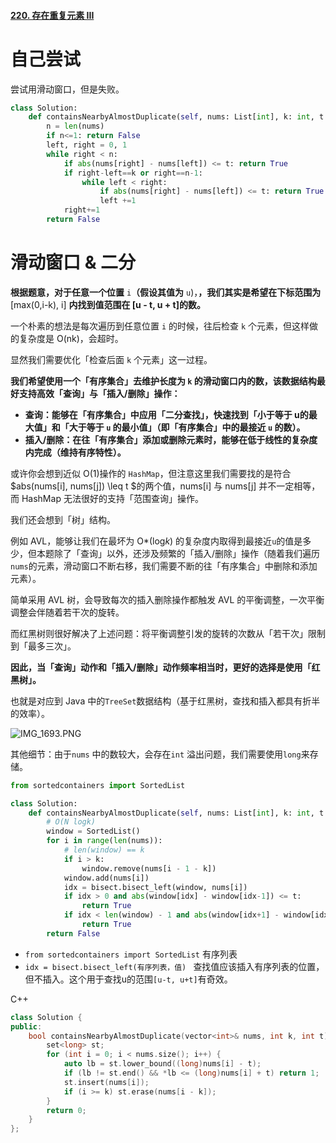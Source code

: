 #### [220. 存在重复元素 III](https://leetcode-cn.com/problems/contains-duplicate-iii/)





# 自己尝试

尝试用滑动窗口，但是失败。

```python
class Solution:
    def containsNearbyAlmostDuplicate(self, nums: List[int], k: int, t: int) -> bool:
        n = len(nums)
        if n<=1: return False
        left, right = 0, 1
        while right < n:
            if abs(nums[right] - nums[left]) <= t: return True
            if right-left==k or right==n-1:
                while left < right:
                    if abs(nums[right] - nums[left]) <= t: return True
                    left +=1  
            right+=1
        return False
```





# 滑动窗口 & 二分

**根据题意，对于任意一个位置** `i`**（假设其值为** `u`)，**，我们其实是希望在下标范围为**   [max(0,i-k), i] **内找到值范围在 [u - t, u + t]的数。**

一个朴素的想法是每次遍历到任意位置 `i` 的时候，往后检查 `k` 个元素，但这样做的复杂度是 O(nk)，会超时。

显然我们需要优化「检查后面 `k` 个元素」这一过程。

**我们希望使用一个「有序集合」去维护长度为 `k` 的滑动窗口内的数，该数据结构最好支持高效「查询」与「插入/删除」操作：**

- **查询：能够在「有序集合」中应用「二分查找」，快速找到「小于等于 u的最大值」和「大于等于 `u` 的最小值」（即「有序集合」中的最接近 `u` 的数）。**
- **插入/删除：在往「有序集合」添加或删除元素时，能够在低于线性的复杂度内完成（维持有序特性）。**

或许你会想到近似 O(1)操作的 `HashMap`，但注意这里我们需要找的是符合 $abs(nums[i], nums[j]) \leq t $的两个值，nums[i] 与 nums[j] 并不一定相等，而 HashMap 无法很好的支持「范围查询」操作。

我们还会想到「树」结构。

例如 AVL，能够让我们在最坏为 O*(log*k*) 的复杂度内取得到最接近`u`的值是多少，但本题除了「查询」以外，还涉及频繁的「插入/删除」操作（随着我们遍历`nums`的元素，滑动窗口不断右移，我们需要不断的往「有序集合」中删除和添加元素）。

简单采用 AVL 树，会导致每次的插入删除操作都触发 AVL 的平衡调整，一次平衡调整会伴随着若干次的旋转。

而红黑树则很好解决了上述问题：将平衡调整引发的旋转的次数从「若干次」限制到「最多三次」。

**因此，当「查询」动作和「插入/删除」动作频率相当时，更好的选择是使用「红黑树」。**

也就是对应到 Java 中的`TreeSet`数据结构（基于红黑树，查找和插入都具有折半的效率）。

![IMG_1693.PNG](https://pic.leetcode-cn.com/1618627911-oWYBGq-IMG_1693.PNG)

其他细节：由于`nums` 中的数较大，会存在`int` 溢出问题，我们需要使用`long`来存储。

```python
from sortedcontainers import SortedList

class Solution:
    def containsNearbyAlmostDuplicate(self, nums: List[int], k: int, t: int) -> bool:
        # O(N logk)
        window = SortedList()
        for i in range(len(nums)):
            # len(window) == k
            if i > k:
                window.remove(nums[i - 1 - k])
            window.add(nums[i])
            idx = bisect.bisect_left(window, nums[i])
            if idx > 0 and abs(window[idx] - window[idx-1]) <= t:
                return True
            if idx < len(window) - 1 and abs(window[idx+1] - window[idx]) <= t:
                return True
        return False
```

- `from sortedcontainers import SortedList`     有序列表
- `idx = bisect.bisect_left(有序列表，值) `     查找值应该插入有序列表的位置，但不插入。这个用于查找u的范围`[u-t, u+t]`有奇效。



C++

```c++
class Solution {
public:
    bool containsNearbyAlmostDuplicate(vector<int>& nums, int k, int t) {
        set<long> st;
        for (int i = 0; i < nums.size(); i++) {
            auto lb = st.lower_bound((long)nums[i] - t);
            if (lb != st.end() && *lb <= (long)nums[i] + t) return 1;
            st.insert(nums[i]);
            if (i >= k) st.erase(nums[i - k]);
        }
        return 0;
    }
};
```

